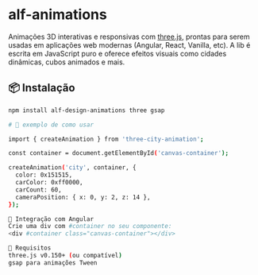 # alf-animations

Animações 3D interativas e responsivas com [three.js](https://threejs.org/), prontas para serem usadas em aplicações web modernas (Angular, React, Vanilla, etc). A lib é escrita em JavaScript puro e oferece efeitos visuais como cidades dinâmicas, cubos animados e mais.

## 📦 Instalação

```bash
npm install alf-design-animations three gsap

# 🚀 exemplo de como usar

import { createAnimation } from 'three-city-animation';

const container = document.getElementById('canvas-container');

createAnimation('city', container, {
  color: 0x151515,
  carColor: 0xff0000,
  carCount: 60,
  cameraPosition: { x: 0, y: 2, z: 14 },
});

🧩 Integração com Angular
Crie uma div com #container no seu componente:
<div #container class="canvas-container"></div>

🔧 Requisitos
three.js v0.150+ (ou compatível)
gsap para animações Tween

